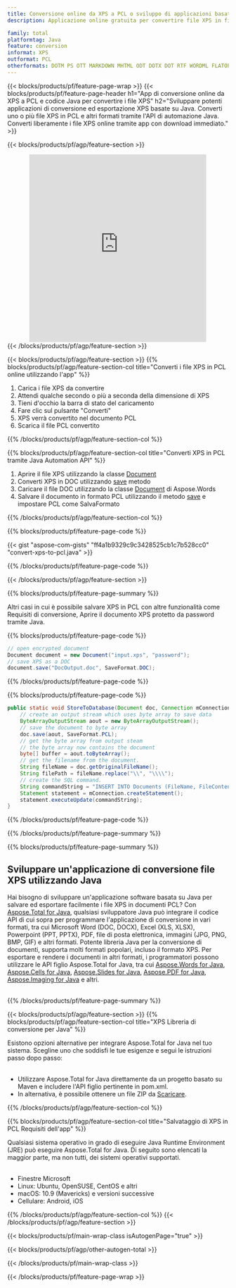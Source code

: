 ```yaml
---
title: Conversione online da XPS a PCL o sviluppo di applicazioni basate su Java per convertire i file XPS
description: Applicazione online gratuita per convertire file XPS in file PCL. Codice della libreria di conversione Java per documenti XPS. 

family: total
platformtag: Java
feature: conversion
informat: XPS
outformat: PCL
otherformats: DOTM PS OTT MARKDOWN MHTML ODT DOTX DOT RTF WORDML FLATOPC PCL
---
```

{{< blocks/products/pf/feature-page-wrap >}}
{{< blocks/products/pf/feature-page-header h1="App di conversione online da XPS a PCL e codice Java per convertire i file XPS" h2="Sviluppare potenti applicazioni di conversione ed esportazione XPS basate su Java. Converti uno o più file XPS in PCL e altri formati tramite l'API di automazione Java. Converti liberamente i file XPS online tramite app con download immediato." >}}


{{< blocks/products/pf/agp/feature-section >}}

<div class="container-fluid agp-content bg-white aboutfile box-1 vh100 section nopbtm">
<div class=container>
<div class=row>
<div class="demobox tc col-md-12 padding-0" align="center">

<iframe title="App gratuita di conversione online da XPS a PCL" style="border: none; height: 426px;" scrolling="no" src="https://total-conversion-app-65z5r2lp.k8s.dynabic.com/?to=pcl&from=xps" id="child-iframe" width="80%"></iframe>

</div></div>
</div></div>
{{< /blocks/products/pf/agp/feature-section >}}


{{< blocks/products/pf/agp/feature-section >}}
{{% blocks/products/pf/agp/feature-section-col title="Converti i file XPS in PCL online utilizzando l'app" %}}

1. Carica i file XPS da convertire
1. Attendi qualche secondo o più a seconda della dimensione di XPS
1. Tieni d'occhio la barra di stato del caricamento
1. Fare clic sul pulsante "Converti"
1. XPS verrà convertito nel documento PCL
1. Scarica il file PCL convertito

{{% /blocks/products/pf/agp/feature-section-col %}}

{{% blocks/products/pf/agp/feature-section-col title="Converti XPS in PCL tramite Java Automation API" %}}


1. Aprire il file XPS utilizzando la classe [Document](https://apiference.aspose.com/pdf/java/com.aspose.pdf/Document)
2. Converti XPS in DOC utilizzando [save](https://apiference.aspose.com/pdf/java/com.aspose.pdf/Document#save-java.lang.String-com.aspose.pdf.SaveOptions- ) metodo
3. Caricare il file DOC utilizzando la classe [Document](https://apiference.aspose.com/words/java/com.aspose.words/Document) di Aspose.Words
4. Salvare il documento in formato PCL utilizzando il metodo [save](https://apiference.aspose.com/words/java/com.aspose.words/Document#save(java.lang.String,int)) e impostare PCL come SalvaFormato



{{% /blocks/products/pf/agp/feature-section-col %}}

{{% blocks/products/pf/feature-page-code %}}
{{< gist "aspose-com-gists" "ff4a1b9329c9c3428525cb1c7b528cc0" "convert-xps-to-pcl.java" >}}
{{% /blocks/products/pf/feature-page-code %}}

{{< /blocks/products/pf/agp/feature-section >}}

{{% blocks/products/pf/feature-page-summary %}}

Altri casi in cui è possibile salvare XPS in PCL con altre funzionalità come Requisiti di conversione, Aprire il documento XPS protetto da password tramite Java.

{{% blocks/products/pf/feature-page-code %}}


```cs
// open encrypted document
Document document = new Document("input.xps", "password");
// save XPS as a DOC 
document.save("DocOutput.doc", SaveFormat.DOC);
```


{{% /blocks/products/pf/feature-page-code %}}
{{% blocks/products/pf/feature-page-code %}}


```java
public static void StoreToDatabase(Document doc, Connection mConnection) throws Exception {
    // create an output stream which uses byte array to save data
    ByteArrayOutputStream aout = new ByteArrayOutputStream();
    // save the document to byte array
    doc.save(aout, SaveFormat.PCL);
    // get the byte array from output steam
    // the byte array now contains the document
    byte[] buffer = aout.toByteArray();
    // get the filename from the document.
    String fileName = doc.getOriginalFileName();
    String filePath = fileName.replace("\\", "\\\\");
    // create the SQL command.
    String commandString = "INSERT INTO Documents (FileName, FileContent) VALUES('" + filePath + "', '" + buffer + "')";
    Statement statement = mConnection.createStatement();
    statement.executeUpdate(commandString);
}  
```


{{% /blocks/products/pf/feature-page-code %}}


{{% /blocks/products/pf/feature-page-summary %}}

{{% blocks/products/pf/feature-page-summary %}}

<h2>Sviluppare un'applicazione di conversione file XPS utilizzando Java</h2>

Hai bisogno di sviluppare un'applicazione software basata su Java per salvare ed esportare facilmente i file XPS in documenti PCL? Con [Aspose.Total for Java](https://products.aspose.com/total/it/java/), qualsiasi sviluppatore Java può integrare il codice API di cui sopra per programmare l'applicazione di conversione in vari formati, tra cui Microsoft Word (DOC, DOCX), Excel (XLS, XLSX), Powerpoint (PPT, PPTX), PDF, file di posta elettronica, immagini (JPG, PNG, BMP, GIF) e altri formati. Potente libreria Java per la conversione di documenti, supporta molti formati popolari, incluso il formato XPS. Per esportare e rendere i documenti in altri formati, i programmatori possono utilizzare le API figlio Aspose.Total for Java, tra cui [Aspose.Words for Java](https://products.aspose.com/words/it/java/), [Aspose.Cells for Java](https://products.aspose.com/cells/it/java/), [Aspose.Slides for Java](https://products.aspose.com/slides/it/java/), [Aspose.PDF for Java](https://products.aspose.com/pdf/it/java/), [Aspose.Imaging for Java](https://products.aspose.com/imaging/it/java/) e altri.<br /><br />

{{% /blocks/products/pf/feature-page-summary %}}

{{< blocks/products/pf/agp/feature-section >}}
{{% blocks/products/pf/agp/feature-section-col title="XPS Libreria di conversione per Java" %}}

Esistono opzioni alternative per integrare Aspose.Total for Java nel tuo sistema. Scegline uno che soddisfi le tue esigenze e segui le istruzioni passo dopo passo:<br /><br />

- Utilizzare Aspose.Total for Java direttamente da un progetto basato su Maven e includere l'API figlio pertinente in pom.xml.
- In alternativa, è possibile ottenere un file ZIP da [Scaricare](https://releases.aspose.com/total/java).

{{% /blocks/products/pf/agp/feature-section-col %}}

{{% blocks/products/pf/agp/feature-section-col title="Salvataggio di XPS in PCL Requisiti dell'app" %}}

Qualsiasi sistema operativo in grado di eseguire Java Runtime Environment (JRE) può eseguire Aspose.Total for Java. Di seguito sono elencati la maggior parte, ma non tutti, dei sistemi operativi supportati. <br /><br />
- Finestre Microsoft
- Linux: Ubuntu, OpenSUSE, CentOS e altri
- macOS: 10.9 (Mavericks) e versioni successive
- Cellulare: Android, iOS

{{% /blocks/products/pf/agp/feature-section-col %}}
{{< /blocks/products/pf/agp/feature-section >}}

{{< blocks/products/pf/main-wrap-class isAutogenPage="true" >}}

{{< blocks/products/pf/agp/other-autogen-total >}}

{{< /blocks/products/pf/main-wrap-class >}}

{{< /blocks/products/pf/feature-page-wrap >}}